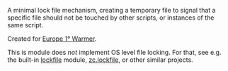 A minimal lock file mechanism, creating a temporary file to signal that a
specific file should not be touched by other scripts, or instances of the same script.

Created for [Europe 1° Warmer](https://www.onedegreewarmer.eu/).

This is module does _not_ implement OS level file locking. For that, see e.g. the built-in [lockfile](https://pythonhosted.org/lockfile/lockfile.html) module, [zc.lockfile](https://pypi.org/project/zc.lockfile/), or other similar projects.
